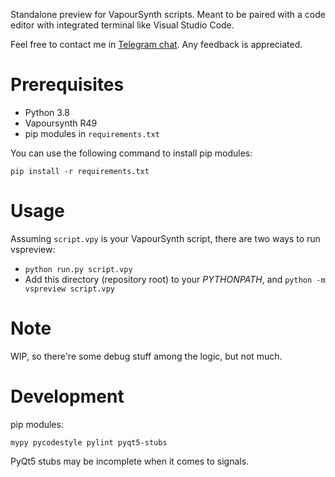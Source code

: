 Standalone preview for VapourSynth scripts. Meant to be paired with a code editor with integrated terminal like Visual Studio Code.

Feel free to contact me in [Telegram chat](https://t.me/vspreview_chat). Any feedback is appreciated.

# Prerequisites

* Python 3.8
* Vapoursynth R49
* pip modules in `requirements.txt`

You can use the following command to install pip modules:

`pip install -r requirements.txt`

# Usage

Assuming `script.vpy` is your VapourSynth script, there are two ways to run vspreview:
 * `python run.py script.vpy`
 * Add this directory (repository root) to your *PYTHONPATH*, and `python -m vspreview script.vpy`

# Note

WIP, so there're some debug stuff among the logic, but not much.

# Development

pip modules:

`mypy pycodestyle pylint pyqt5-stubs`

PyQt5 stubs may be incomplete when it comes to signals.
